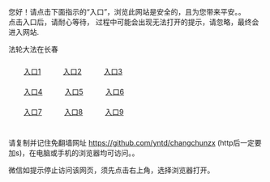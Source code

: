 您好！请点击下面指示的“入口”，浏览此网站是安全的，且为您带来平安。。 <br/>
点击入口后，请耐心等待， 过程中可能会出现无法打开的提示，请忽略，最终会进入网站. </br>

法轮大法在长春<br/>
<div style="padding:10px"><a style="margin:20px" target="_blank" href="https://d19hq1jld3c8oo.cloudfront.net/2Qpsp?jeuugyxn" id="ccLink1" rel="nofollow">入口1</a> <a target="_blank" style="margin:20px" href="https://d19891ogl61f84.cloudfront.net/2Qpsp?jvtug" id="ccLink2" rel="nofollow">入口2</a> <a style="margin:20px" target="_blank" href="https://d1xnrbm8ifqwjc.cloudfront.net/2Qpsp?tcmblkf" id="ccLink3" rel="nofollow">入口3</a></div>

<div style="padding:10px" ><a style="margin:20px" target="_blank" href="https://d19hq1jld3c8oo.cloudfront.net/2Qpsp?jeuugyxn" id="ccLink4" rel="nofollow">入口4</a> <a style="margin:20px" href="https://d19891ogl61f84.cloudfront.net/2Qpsp?jvtug" target="_blank" id="ccLink5" rel="nofollow">入口5</a> <a style="margin:20px" href="https://d1xnrbm8ifqwjc.cloudfront.net/2Qpsp?tcmblkf" target="_blank" id="ccLink6" rel="nofollow">入口6</a></div>

<div style="padding:10px"><a style="margin:20px" target="_blank" href="https://d19hq1jld3c8oo.cloudfront.net/2Qpsp?jeuugyxn" id="ccLink7" rel="nofollow">入口7</a> <a style="margin:20px" href="https://d19891ogl61f84.cloudfront.net/2Qpsp?jvtug" target="_blank" id="ccLink8" rel="nofollow">入口8</a> <a style="margin:20px" target="_blank" href="https://d1xnrbm8ifqwjc.cloudfront.net/2Qpsp?tcmblkf" id="ccLink9" rel="nofollow">入口9</a></div>

<br/>



请复制并记住免翻墙网址 https://github.com/yntd/changchunzx (http后一定要加s)，在电脑或手机的浏览器均可访问。。<br/>

微信如提示停止访问该网页，须先点击右上角，选择浏览器打开。
